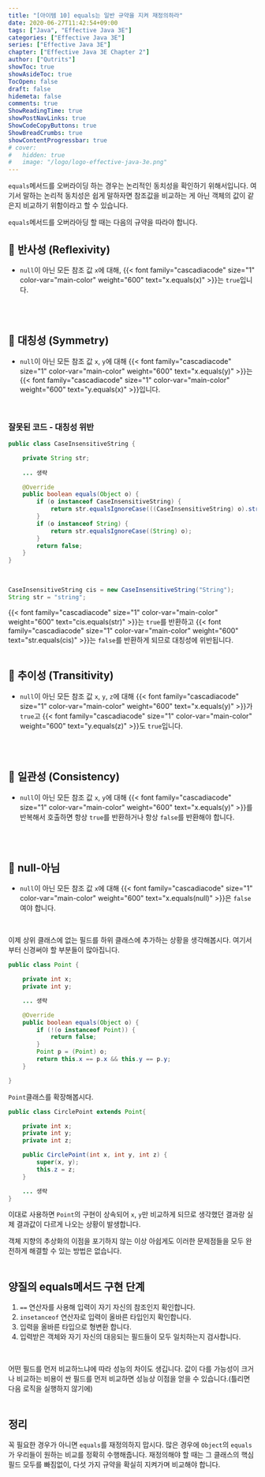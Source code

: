 ```yaml
---
title: "[아이템 10] equals는 일반 규약을 지켜 재정의하라"
date: 2020-06-27T11:42:54+09:00
tags: ["Java", "Effective Java 3E"]
categories: ["Effective Java 3E"]
series: ["Effective Java 3E"]
chapter: ["Effective Java 3E Chapter 2"]
author: ["Qutrits"]
showToc: true
showAsideToc: true
TocOpen: false
draft: false
hidemeta: false
comments: true
ShowReadingTime: true
showPostNavLinks: true
ShowCodeCopyButtons: true
ShowBreadCrumbs: true
showContentProgressbar: true
# cover:
#   hidden: true
#   image: "/logo/logo-effective-java-3e.png"
---
```

`equals`메서드를 오버라이딩 하는 경우는 논리적인 동치성을 확인하기 위해서입니다. 여기서 말하는 논리적 동치성은 쉽게 말하자면 참조값을 비교하는 게 아닌 객체의 값이 같은지 비교하기 위함이라고 할 수 있습니다.

`equals`메서드를 오버라아딩 할 때는 다음의 규약을 따라야 합니다.
<br>

## 📌 반사성 (Reflexivity)

- `null`이 아닌 모든 참조 값 `x`에 대해, {{< font family="cascadiacode" size="1" color-var="main-color" weight="600" text="x.equals(x)" >}}는 `true`입니다.
<br>
<br>

## 📌 대칭성 (Symmetry)

- `null`이 아닌 모든 참조 값 `x`, `y`에 대해 {{< font family="cascadiacode" size="1" color-var="main-color" weight="600" text="x.equals(y)" >}}는 {{< font family="cascadiacode" size="1" color-var="main-color" weight="600" text="y.equals(x)" >}}입니다.
<br>

### <i class="user-fa-alert-warning" aria-hidden="true"></i> 잘못된 코드 - 대칭성 위반

``` java
public class CaseInsensitiveString {

    private String str;
    
    ... 생략

    @Override
    public boolean equals(Object o) {
        if (o instanceof CaseInsensitiveString) {
            return str.equalsIgnoreCase(((CaseInsensitiveString) o).str);
        }
        if (o instanceof String) {
            return str.equalsIgnoreCase((String) o);
        }
        return false;
    }
}
```
<br>

``` java
CaseInsensitiveString cis = new CaseInsensitiveString("String");
String str = "string";
```

{{< font family="cascadiacode" size="1" color-var="main-color" weight="600" text="cis.equals(str)" >}}는 `true`를 반환하고 {{< font family="cascadiacode" size="1" color-var="main-color" weight="600" text="str.equals(cis)" >}}는 `false`를 반환하게 되므로 대칭성에 위반됩니다.
<br>
<br>

## 📌 추이성 (Transitivity)

- `null`이 아닌 모든 참조 값 `x`, `y`, `z`에 대해 {{< font family="cascadiacode" size="1" color-var="main-color" weight="600" text="x.equals(y)" >}}가 `true`고 {{< font family="cascadiacode" size="1" color-var="main-color" weight="600" text="y.equals(z)" >}}도 `true`입니다.
<br>
<br>

## 📌 일관성 (Consistency)

- `null`이 아닌 모든 참조 값 `x`, `y`에 대해 {{< font family="cascadiacode" size="1" color-var="main-color" weight="600" text="x.equals(y)" >}}를 반복해서 호출하면 항상 `true`를 반환하거나 항상 `false`를 반환해야 합니다.
<br>
<br>

## 📌 null-아님

- `null`이 아닌 모든 참조 값 `x`에 대해 {{< font family="cascadiacode" size="1" color-var="main-color" weight="600" text="x.equals(null)" >}}은 `false`여야 합니다.
<br>

이제 상위 클래스에 없는 필드를 하위 클래스에 추가하는 상황을 생각해봅시다. 여기서부터 신경써야 할 부분들이 많아집니다.
``` java
public class Point {

    private int x;
    private int y;

    ... 생략

    @Override
    public boolean equals(Object o) {
        if (!(o instanceof Point)) {
            return false;
        }
        Point p = (Point) o;
        return this.x == p.x && this.y == p.y;
    }

}
```
`Point`클래스를 확장해봅시다.
<br>

``` java
public class CirclePoint extends Point{

    private int x;
    private int y;
    private int z;

    public CirclePoint(int x, int y, int z) {
        super(x, y);
        this.z = z;
    }

    ... 생략
}
```
이대로 사용하면 `Point`의 구현이 상속되어 `x`, `y`만 비교하게 되므로 생각했던 결과랑 실제 결과값이 다르게 나오는 상황이 발생합니다.

객체 지향의 추상화의 이점을 포기하지 않는 이상 아쉽게도 이러한 문제점들을 모두 완전하게 해결할 수 있는 방법은 없습니다.
<br>
<br>

## <i class="user-fa-action-done" aria-hidden="true"></i> 양질의 equals메서드 구현 단계

1.  `==` 연산자를 사용해 입력이 자기 자신의 참조인지 확인합니다.
2.  `insetanceof` 연산자로 입력이 올바른 타입인지 확인합니다.
3.  입력을 올바른 타입으로 형변환 합니다.
4.  입력받은 객체와 자기 자신의 대응되는 필드들이 모두 일치하는지 검사합니다.
<br>

어떤 필드를 먼저 비교하느냐에 따라 성능의 차이도 생깁니다. 값이 다를 가능성이 크거나 비교하는 비용이 싼 필드를 먼저 비교하면 성능상 이점을 얻을 수 있습니다.(틀리면 다음 로직을 실행하지 않기에)
<br>
<br>

## <i class="user-fa-av-new-releases" aria-hidden="true"></i> 정리
꼭 필요한 경우가 아니면 `equals`를 재정의하지 맙시다. 많은 경우에 `Object`의 `equals`가 우리들이 원하는 비교를 정확히 수행해줍니다. 재정의해야 할 때는 그 클래스의 핵심 필드 모두를 빠짐없이, 다섯 가지 규약을 확실히 지켜가며 비교해야 합니다.